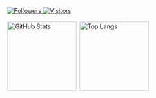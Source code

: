 <div>
    <div>
        <a href="https://github.com/emyasnikov">
            <img alt="Followers" src="https://img.shields.io/github/followers/emyasnikov?color=green&label=Followers">
        </a>
        <a href="https://github.com/emyasnikov">
            <img alt="Visitors" src="https://visitor-badge.laobi.icu/badge?page_id=emyasnikov.emyasnikov">
        </a>
    </div>
</div>
<br />
<div style="display: flex">
    <picture style="margin: 0 8px 0 0">
        <img alt="GitHub Stats" height="160px" src="https://github-readme-stats.vercel.app/api?username=emyasnikov&hide_rank=true&show_icons=true">
    </picture>
    <picture>
        <img alt="Top Langs" height="160px" src="https://github-readme-stats.vercel.app/api/top-langs/?username=emyasnikov&layout=compact&langs_count=8">
    </picture>
</div>

